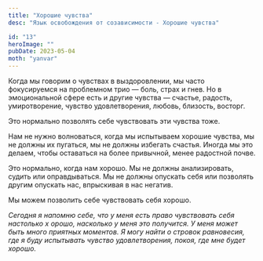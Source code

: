 ```yaml
---
title: "Хорошие чувства"
desc: "Язык освобождения от созависимости - Хорошие чувства"

id: "13"
heroImage: ""
pubDate: 2023-05-04
moth: "yanvar"
---
```


Когда мы говорим о чувствах в выздоровлении, мы часто фокусируемся на
проблемном трио — боль, страх и гнев. Но в эмоциональной сфере есть и другие
чувства — счастье, радость, умиротворение, чувство удовлетворения, любовь,
близость, восторг.

Это нормально позволять себе чувствовать эти чувства тоже.

Нам не нужно волноваться, когда мы испытываем хорошие чувства, мы не должны их
пугаться, мы не должны избегать счастья. Иногда мы это делаем, чтобы
оставаться на более привычной, менее радостной почве.

Это нормально, когда нам хорошо. Мы не должны анализировать, судить или
оправдываться. Мы не должны опускать себя или позволять другим опускать нас,
впрыскивая в нас негатив.

Мы можем позволить себе чувствовать себя хорошо.

_Сегодня_ _я_ _напомню_ _себе,_ _что_ _у_ _меня_ _есть_ _право_ _чувствовать_
_себя_ _настолько_ _х_ _орошо,_ _насколько_ _у_ _меня_ _это_ _получится._ _У_
_меня_ _может_ _быть_ _много_ _приятных_ _моментов._ _Я_ _могу_ _найти_ _о_
_стровок_ _равновесия,_ _где_ _я_ _буду_ _испытывать_ _чувство_
_удовлетворения,_ _покоя,_ _где_ _мне_ _будет_ _хорошо._
